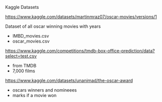 Kaggle Datasets

https://www.kaggle.com/datasets/martinmraz07/oscar-movies/versions/1 

Dataset of all oscar winning movies with years
- IMBD_movies.csv
- oscar_movies.csv

https://www.kaggle.com/competitions/tmdb-box-office-prediction/data?select=test.csv
- from TMDB
- 7,000 films


https://www.kaggle.com/datasets/unanimad/the-oscar-award
- oscars winners and nomineees
- marks if a movie won
